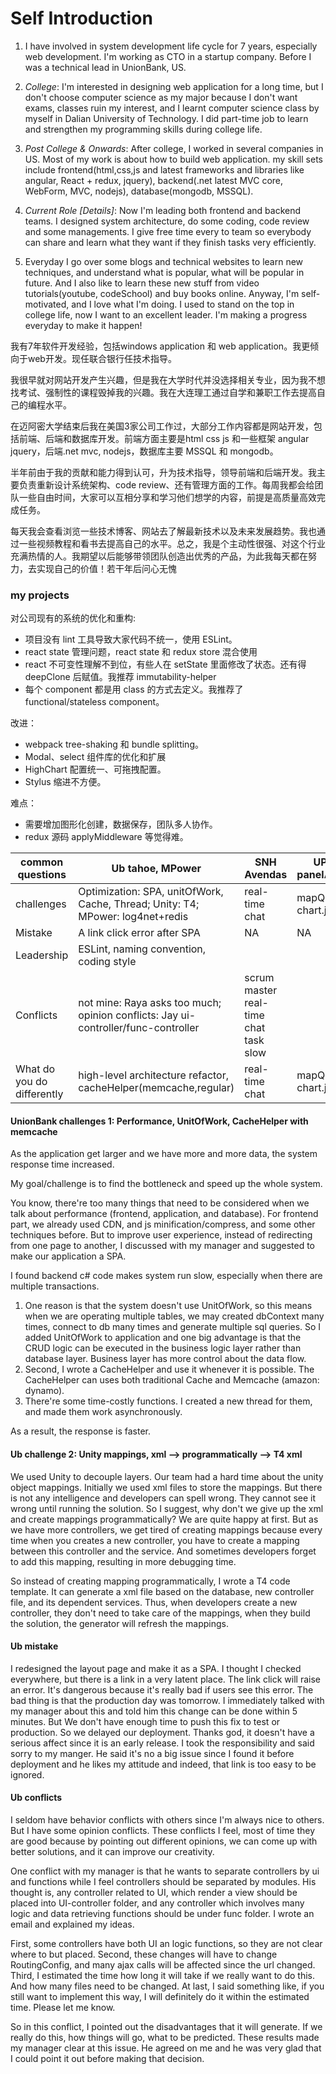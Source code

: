 # Self Introduction

1. I have involved in system development life cycle for 7 years, especially web development. I'm working as CTO in a startup company. Before I was a technical lead in UnionBank, US.

1. *College*: I'm interested in designing web application for a long time, but I don't choose computer science as my major because I don't want exams, classes ruin my interest, and I learnt computer science class by myself in Dalian University of Technology. I did part-time job to learn and strengthen my programming skills during college life.

1. *Post College & Onwards*: After college, I worked in several companies in US. Most of my work is about how to build web application. my skill sets include frontend(html,css,js and latest frameworks and libraries like angular, React + redux, jquery), backend(.net latest MVC core, WebForm, MVC, nodejs), database(mongodb, MSSQL).

1. *Current Role [Details]*: Now I'm leading both frontend and backend teams. I designed system architecture, do some coding, code review and some managements. I give free time every to team so everybody can share and learn what they want if they finish tasks very efficiently.

1. Everyday I go over some blogs and technical websites to learn new techniques, and understand what is popular, what will be popular in future. And I also like to learn these new stuff from video tutorials(youtube, codeSchool) and buy books online. Anyway, I'm self-motivated, and I love what I'm doing. I used to stand on the top in college life, now I want to an excellent leader. I'm making a progress everyday to make it happen!

我有7年软件开发经验，包括windows application 和 web application。我更倾向于web开发。现任联合银行任技术指导。

我很早就对网站开发产生兴趣，但是我在大学时代并没选择相关专业，因为我不想找考试、强制性的课程毁掉我的兴趣。我在大连理工通过自学和兼职工作去提高自己的编程水平。

在迈阿密大学结束后我在美国3家公司工作过，大部分工作内容都是网站开发，包括前端、后端和数据库开发。前端方面主要是html css js 和一些框架 angular jquery，后端.net mvc, nodejs，数据库主要 MSSQL 和 mongodb。

半年前由于我的贡献和能力得到认可，升为技术指导，领导前端和后端开发。我主要负责重新设计系统架构、code review、还有管理方面的工作。每周我都会给团队一些自由时间，大家可以互相分享和学习他们想学的内容，前提是高质量高效完成任务。

每天我会查看浏览一些技术博客、网站去了解最新技术以及未来发展趋势。我也通过一些视频教程和看书去提高自己的水平。总之，我是个主动性很强、对这个行业充满热情的人。我期望以后能够带领团队创造出优秀的产品，为此我每天都在努力，去实现自己的价值！若干年后问心无愧

<!--5. Outside of Work: Outside of work, I've been participating in some hackathons - mostly doing iOS development there as a way to learn it more deeply. I'm also active as a moderator on online forums around Android development.

6. Wrap Up: I'm looking now for something new, and your company caught my eye. I've always loved the connection with the user, and I really want to get back to a smaller environment too.-->

### my projects

对公司现有的系统的优化和重构:

* 项目没有 lint 工具导致大家代码不统一，使用 ESLint。
* react state 管理问题，react state 和 redux store 混合使用
* react 不可变性理解不到位，有些人在 setState 里面修改了状态。还有得 deepClone 后赋值。我推荐 immutability-helper
* 每个 component 都是用 class 的方式去定义。我推荐了 functional/stateless component。

改进：

* webpack tree-shaking 和 bundle splitting。
* Modal、select 组件库的优化和扩展
* HighChart 配置统一、可拖拽配置。
* Stylus 缩进不方便。

难点：

* 需要增加图形化创建，数据保存，团队多人协作。
* redux 源码 applyMiddleware 等觉得难。

| common questions | Ub tahoe, MPower | SNH Avendas | UPMC panelAccess |
| --- | --- | --- | --- |
| challenges | Optimization: SPA, unitOfWork, Cache, Thread; Unity: T4; MPower: log4net+redis | real-time chat | mapQuest, chart.js, pdf |
| Mistake  | A link click error after SPA | NA | NA |
| Leadership | ESLint, naming convention, coding style |  |  |
| Conflicts | not mine: Raya asks too much; opinion conflicts: Jay ui-controller/func-controller | scrum master real-time chat task slow |  |
| What do you do differently | high-level architecture refactor, cacheHelper(memcache,regular) | real-time chat | mapQuest, chart.js, pdf |

#### UnionBank challenges 1: Performance, UnitOfWork, CacheHelper with memcache

As the application get larger and we have more and more data, the system response time increased.

My goal/challenge is to find the bottleneck and speed up the whole system.

You know, there're too many things that need to be considered when we talk about performance (frontend, application, and database). For frontend part, we already used CDN, and js minification/compress, and some other techniques before. But to improve user experience, instead of redirecting from one page to another, I discussed with my manager and suggested to make our application a SPA.

I found backend c# code makes system run slow, especially when there are multiple transactions.

1. One reason is that the system doesn't use UnitOfWork, so this means when we are operating multiple tables, we may created dbContext many times, connect to db many times and generate multiple sql queries. So I added UnitOfWork to application and one big advantage is that the CRUD logic can be executed in the business logic layer rather than database layer. Business layer has more control about the data flow.
1. Second, I wrote a CacheHelper and use it whenever it is possible. The CacheHelper can uses both traditional Cache and Memcache (amazon: dynamo).
1. There're some time-costly functions. I created a new thread for them, and made them work asynchronously.

As a result, the response is faster.

#### Ub challenge 2: Unity mappings, xml --> programmatically --> T4 xml

We used Unity to decouple layers. Our team had a hard time about the unity object mappings. Initially we used xml files to store the mappings. But there is not any intelligence and developers can spell wrong. They cannot see it wrong until running the solution. So I suggest, why don't we give up the xml and create mappings programmatically? We are quite happy at first. But as we have more controllers, we get tired of creating mappings because every time when you creates a new controller, you have to create a mapping between this controller and the service. And sometimes developers forget to add this mapping, resulting in more debugging time.

So instead of creating mapping programmatically, I wrote a T4 code template. It can generate a xml file based on the database, new controller file, and its dependent services. Thus, when developers create a new controller, they don't need to take care of the mappings, when they build the solution, the generator will refresh the mappings.

#### Ub mistake

I redesigned the layout page and make it as a SPA. I thought I checked everywhere, but there is a link in a very latent place. The link click will raise an error. It's dangerous because it's really bad if users see this error. The bad thing is that the production day was tomorrow. I immediately talked with my manager about this and told him this change can be done within 5 minutes. But We don't have enough time to push this fix to test or production. So we delayed our deployment. Thanks god, it doesn't have a serious affect since it is an early release. I took the responsibility and said sorry to my manger. He said it's no a big issue since I found it before deployment and he likes my attitude and indeed, that link is too easy to be ignored.

#### Ub conflicts

I seldom have behavior conflicts with others since I'm always nice to others. But I have some opinion conflicts. These conflicts I feel, most of time they are good because by pointing out different opinions, we can come up with better solutions, and it can improve our creativity.

One conflict with my manager is that he wants to separate controllers by ui and functions while I feel controllers should be separated by modules. His thought is, any controller related to UI, which render a view should be placed into UI-controller folder, and any controller which involves many logic and data retrieving functions should be under func folder. I wrote an email and explained my ideas.

First, some controllers have both UI an logic functions, so they are not clear where to but placed.
Second, these changes will have to change RoutingConfig, and many ajax calls will be affected since the url changed.
Third, I estimated the time how long it will take if we really want to do this. And how many files need to be changed.
At last, I said something like, if you still want to implement this way, I will definitely do it within the estimated time. Please let me know.

So in this conflict, I pointed out the disadvantages that it will generate. If we really do this, how things will go, what to be predicted. These results made my manager clear at this issue. He agreed on me and he was very glad that I could point it out before making that decision.
